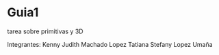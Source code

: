 # Guia1
tarea sobre primitivas y 3D

Integrantes:
Kenny Judith Machado Lopez
Tatiana Stefany Lopez Umaña
